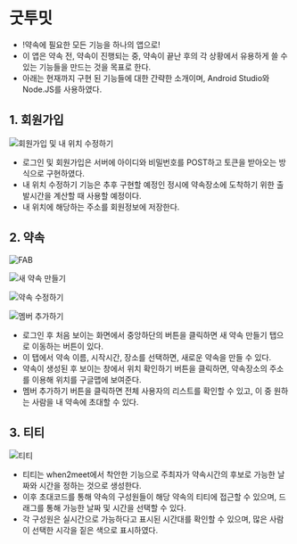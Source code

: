 # 굿투밋

- !약속에 필요한 모든 기능을 하나의 앱으로!
- 이 앱은 약속 전, 약속이 진행되는 중, 약속이 끝난 후의 각 상황에서 유용하게 쓸 수 있는 기능들을 만드는 것을 목표로 한다.
- 아래는 현재까지 구현 된 기능들에 대한 간략한 소개이며, Android Studio와 Node.JS를 사용하였다.

## 1. 회원가입

![회원가입 및 내 위치 수정하기](https://user-images.githubusercontent.com/93712189/151428395-d18b3b24-8b5f-41f0-b53f-7ce31fe1d89d.gif)

- 로그인 및 회원가입은 서버에 아이디와 비밀번호를 POST하고 토큰을 받아오는 방식으로 구현하였다.
- 내 위치 수정하기 기능은 추후 구현할 예정인 정시에 약속장소에 도착하기 위한 출발시간을 계산할 때 사용할 예정이다.
- 내 위치에 해당하는 주소를 회원정보에 저장한다.

## 2. 약속

![FAB](https://user-images.githubusercontent.com/93712189/151428696-4ec36ccf-a0f2-4c40-9a7a-de45b4dc6b1b.gif)

![새 약속 만들기](https://user-images.githubusercontent.com/93712189/151428705-dbd5c509-7f4d-4939-a880-519d75b5c555.gif)

![약속 수정하기](https://user-images.githubusercontent.com/93712189/151428716-7d6d43a9-0ec3-4b8c-ae5c-5bee18bc8305.gif)

![멤버 추가하기](https://user-images.githubusercontent.com/93712189/151428728-a4eb441f-b3ea-465e-bb12-24225ba51202.gif)

- 로그인 후 처음 보이는 화면에서 중앙하단의 버튼을 클릭하면 새 약속 만들기 탭으로 이동하는 버튼이 있다.
- 이 탭에서 약속 이름, 시작시간, 장소를 선택하면, 새로운 약속을 만들 수 있다.
- 약속이 생성된 후 보이는 창에서 위치 확인하기 버튼을 클릭하면, 약속장소의 주소를 이용해 위치를 구글맵에 보여준다.
- 멤버 추가하기 버튼을 클릭하면 전체 사용자의 리스트를 확인할 수 있고, 이 중 원하는 사람을 내 약속에 초대할 수 있다.

## 3. 티티

![티티](https://user-images.githubusercontent.com/93712189/151430266-75339556-48a1-4c53-ac8a-c7bb2407d4dc.gif)

- 티티는 when2meet에서 착안한 기능으로 주최자가 약속시간의 후보로 가능한 날짜와 시간을 정하는 것으로 생성한다.
- 이후 초대코드를 통해 약속의 구성원들이 해당 약속의 티티에 접근할 수 있으며, 드래그를 통해 가능한 날짜 및 시간을 선택할 수 있다.
- 각 구성원은 실시간으로 가능하다고 표시된 시간대를 확인할 수 있으며, 많은 사람이 선택한 시각을 짙은 색으로 표시하였다.
